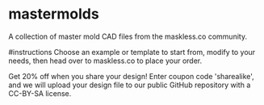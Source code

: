 # mastermolds
A collection of master mold CAD files from the maskless.co community.

#instructions
Choose an example or template to start from, modify to your needs, then head over to maskless.co to place your order.

Get 20% off when you share your design! Enter coupon code 'sharealike', and we will upload your design file to our public GitHub repository with a CC-BY-SA license.
